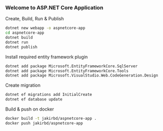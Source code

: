 ### Welcome to ASP.NET Core Application

Create, Build, Run & Publish
```bash
dotnet new webapp -o aspnetcore-app
cd aspnetcore-app
dotnet build
dotnet run
dotnet publish
```

Install required entity framework plugin
```bash
dotnet add package Microsoft.EntityFrameworkCore.SqlServer
dotnet add package Microsoft.EntityFrameworkCore.Tools
dotnet add package Microsoft.VisualStudio.Web.CodeGeneration.Design
```

Create migration
```bash
dotnet ef migrations add InitialCreate
dotnet ef database update
```

Build & push on docker
```bash
docker build -t jakirbd/aspnetcore-app .
docker push jakirbd/aspnetcore-app
```